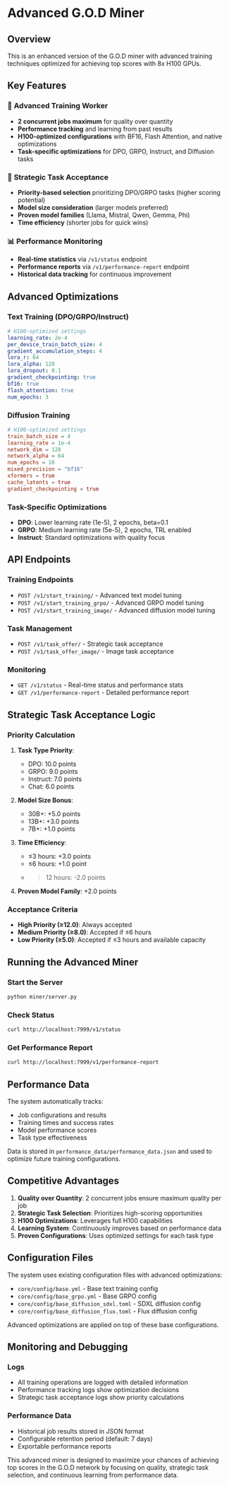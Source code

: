 # Advanced G.O.D Miner

## Overview

This is an enhanced version of the G.O.D miner with advanced training techniques optimized for achieving top scores with 8x H100 GPUs.

## Key Features

### 🚀 **Advanced Training Worker**
- **2 concurrent jobs maximum** for quality over quantity
- **Performance tracking** and learning from past results
- **H100-optimized configurations** with BF16, Flash Attention, and native optimizations
- **Task-specific optimizations** for DPO, GRPO, Instruct, and Diffusion tasks

### 🎯 **Strategic Task Acceptance**
- **Priority-based selection** prioritizing DPO/GRPO tasks (higher scoring potential)
- **Model size consideration** (larger models preferred)
- **Proven model families** (Llama, Mistral, Qwen, Gemma, Phi)
- **Time efficiency** (shorter jobs for quick wins)

### 📊 **Performance Monitoring**
- **Real-time statistics** via `/v1/status` endpoint
- **Performance reports** via `/v1/performance-report` endpoint
- **Historical data tracking** for continuous improvement

## Advanced Optimizations

### **Text Training (DPO/GRPO/Instruct)**
```yaml
# H100-optimized settings
learning_rate: 2e-4
per_device_train_batch_size: 4
gradient_accumulation_steps: 4
lora_r: 64
lora_alpha: 128
lora_dropout: 0.1
gradient_checkpointing: true
bf16: true
flash_attention: true
num_epochs: 3
```

### **Diffusion Training**
```toml
# H100-optimized settings
train_batch_size = 4
learning_rate = 1e-4
network_dim = 128
network_alpha = 64
num_epochs = 10
mixed_precision = "bf16"
xformers = true
cache_latents = true
gradient_checkpointing = true
```

### **Task-Specific Optimizations**
- **DPO**: Lower learning rate (1e-5), 2 epochs, beta=0.1
- **GRPO**: Medium learning rate (5e-5), 2 epochs, TRL enabled
- **Instruct**: Standard optimizations with quality focus

## API Endpoints

### **Training Endpoints**
- `POST /v1/start_training/` - Advanced text model tuning
- `POST /v1/start_training_grpo/` - Advanced GRPO model tuning
- `POST /v1/start_training_image/` - Advanced diffusion model tuning

### **Task Management**
- `POST /v1/task_offer/` - Strategic task acceptance
- `POST /v1/task_offer_image/` - Image task acceptance

### **Monitoring**
- `GET /v1/status` - Real-time status and performance stats
- `GET /v1/performance-report` - Detailed performance report

## Strategic Task Acceptance Logic

### **Priority Calculation**
1. **Task Type Priority**:
   - DPO: 10.0 points
   - GRPO: 9.0 points
   - Instruct: 7.0 points
   - Chat: 6.0 points

2. **Model Size Bonus**:
   - 30B+: +5.0 points
   - 13B+: +3.0 points
   - 7B+: +1.0 points

3. **Time Efficiency**:
   - ≤3 hours: +3.0 points
   - ≤6 hours: +1.0 point
   - >12 hours: -2.0 points

4. **Proven Model Family**: +2.0 points

### **Acceptance Criteria**
- **High Priority (≥12.0)**: Always accepted
- **Medium Priority (≥8.0)**: Accepted if ≤6 hours
- **Low Priority (≥5.0)**: Accepted if ≤3 hours and available capacity

## Running the Advanced Miner

### **Start the Server**
```bash
python miner/server.py
```

### **Check Status**
```bash
curl http://localhost:7999/v1/status
```

### **Get Performance Report**
```bash
curl http://localhost:7999/v1/performance-report
```

## Performance Data

The system automatically tracks:
- Job configurations and results
- Training times and success rates
- Model performance scores
- Task type effectiveness

Data is stored in `performance_data/performance_data.json` and used to optimize future training configurations.

## Competitive Advantages

1. **Quality over Quantity**: 2 concurrent jobs ensure maximum quality per job
2. **Strategic Task Selection**: Prioritizes high-scoring opportunities
3. **H100 Optimizations**: Leverages full H100 capabilities
4. **Learning System**: Continuously improves based on performance data
5. **Proven Configurations**: Uses optimized settings for each task type

## Configuration Files

The system uses existing configuration files with advanced optimizations:
- `core/config/base.yml` - Base text training config
- `core/config/base_grpo.yml` - Base GRPO config
- `core/config/base_diffusion_sdxl.toml` - SDXL diffusion config
- `core/config/base_diffusion_flux.toml` - Flux diffusion config

Advanced optimizations are applied on top of these base configurations.

## Monitoring and Debugging

### **Logs**
- All training operations are logged with detailed information
- Performance tracking logs show optimization decisions
- Strategic task acceptance logs show priority calculations

### **Performance Data**
- Historical job results stored in JSON format
- Configurable retention period (default: 7 days)
- Exportable performance reports

This advanced miner is designed to maximize your chances of achieving top scores in the G.O.D network by focusing on quality, strategic task selection, and continuous learning from performance data. 